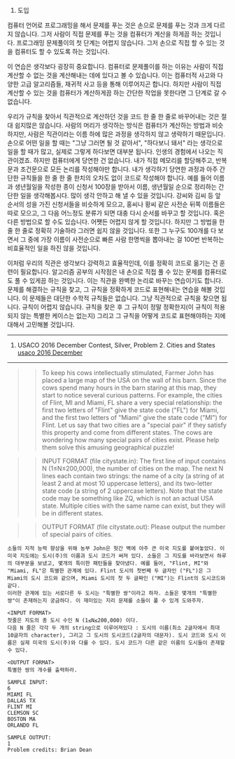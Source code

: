 1. 도입

컴퓨터 언어로 프로그래밍을 해서 문제를 푸는 것은 손으로 문제를 푸는 것과 크게 다르지 않습니다. 그저 사람이 직접 문제를 푸는 것을 컴퓨터가 계산을 하게끔 하는 것입니다. 프로그래밍 문제풀이의 첫 단계는 어렵지 않습니다. 그저 손으로 직접 할 수 있는 것을 컴퓨터도 할 수 있도록 하는 것입니다. 

이 연습은 생각보다 굉장히 중요합니다. 컴퓨터로 문제풀이를 하는 이유는 사람이 직접 계산할 수 없는 것을 계산해내는 데에 있다고 볼 수 있습니다. 이는 컴퓨터적 사고와 다양한 고급 알고리즘들, 재귀적 사고 등을 통해 이루어지곤 합니다. 하지만 사람이 직접 계산할 수 있는 것을 컴퓨터가 계산하게끔 하는 간단한 작업을 못한다면 그 단계로 갈 수 없습니다. 

우리가 규칙을 찾아서 직관적으로 계산하던 것을 코드 한 줄 한 줄로 바꾸어내는 것은 절대 쉽지많은 않습니다. 사람의 머리가 생각하는 방식은 컴퓨터가 계산하는 방법과 비슷하지만, 사람은 직관이라는 이름 하에 많은 과정을 생각하지 않고 생략하기 때문입니다. 손으로 어떤 일을 할 때는 "그냥 그러면 될 것 같아서", "하다보니 돼서" 라는 생각으로 일을 할 때가 많고, 실제로 그렇게 하다보면 대부분 됩니다. 인생의 경험에서 나오는 직관이겠죠. 하지만 컴퓨터에게 당연한 건 없습니다. 내가 직접 메모리를 할당해주고, 반복문과 조건문으로 모든 논리를 작성해야만 합니다. 내가 생각하기 당연한 과정과 아주 간단한 규칙들을 한 줄 한 줄 한치의 오차도 없이 코드로 작성해야 합니다. 예를 들어 이름과 생년월일을 작성한 종이 신청서 100장을 받아서 이름, 생년월일 순으로 정리하는 간단한 일을 생각해봅시다. 많이 생각 안하고 해 낼 수 있을 것입니다. 강씨와 김씨 등 앞 순서의 성을 가진 신청서들을 비슷하게 모으고, 홍씨나 황씨 같은 사전순 뒤쪽 이름들은 따로 모으고, 그 다음 어느정도 분류가 되면 대충 다시 순서를 바꾸고 할 것입니다. 혹은 다른 방법으로 할 수도 있습니다. 어쨋든 어렵지 않게 할 것입니다. 하지만 그 방법을 한 줄 한 줄로 정확히 기술하라 그러면 쉽지 않을 것입니다. 또한 그 누구도 100개를 다 보면서 그 중에 가장 이름이 사전순으로 빠른 사람 한명씩을 뽑아내는 걸 100번 반복하는 비효율적인 일을 하진 않을 것입니다.

이처럼 우리의 직관은 생각보다 강력하고 효율적인데, 이를 정확히 코드로 옮기는 건 훈련이 필요합니다. 알고리즘 공부의 시작점은 내 손으로 직접 풀 수 있는 문제를 컴퓨터로도 풀 수 있게끔 하는 것입니다. 이는 직관을 완벽한 논리로 바꾸는 연습이기도 합니다. 문제를 해결하는 규칙을 찾고, 그 규칙을 정확하게 코드로 표현해내는 연습을 해볼 것입니다. 이 문제들은 대단한 수학적 규칙들은 없습니다. 그냥 직관적으로 규칙을 찾으면 됩니다. 규칙이 어렵지 않습니다. 규칙을 찾은 후 그 규칙이 정말 정확한지(이 규칙이 적용되지 않는 특별한 케이스는 없는지) 그리고 그 규칙을 어떻게 코드로 표현해야하는 지에 대해서 고민해볼 것입니다. 

----


1. USACO 2016 December Contest, Silver, Problem 2. Cities and States
[usaco 2016 December](http://usaco.org/index.php?page=viewproblem2&cpid=667)

-----
>>To keep his cows intellectually stimulated, Farmer John has placed a large map of the USA on the wall of his barn. Since the cows spend many hours in the barn staring at this map, they start to notice several curious patterns. For example, the cities of Flint, MI and Miami, FL share a very special relationship: the first two letters of "Flint" give the state code ("FL") for Miami, and the first two letters of "Miami" give the state code ("MI") for Flint.
Let us say that two cities are a "special pair" if they satisfy this property and come from different states. The cows are wondering how many special pairs of cities exist. Please help them solve this amusing geographical puzzle!

>>INPUT FORMAT (file citystate.in):
The first line of input contains N (1≤N≤200,000), the number of cities on the map.
The next N lines each contain two strings: the name of a city (a string of at least 2 and at most 10 uppercase letters), and its two-letter state code (a string of 2 uppercase letters). Note that the state code may be something like ZQ, which is not an actual USA state. Multiple cities with the same name can exist, but they will be in different states.

>>OUTPUT FORMAT (file citystate.out):
Please output the number of special pairs of cities.
```
소들의 지적 능력 향상을 위해 농부 John은 헛간 벽에 아주 큰 미국 지도를 붙여놓았다. 이 미국 지도에는 도시(주)의 이름과 도시 코드가 써져 있다. 소들은 그 지도를 바라보면서 하루의 대부분을 보냈고, 몇개의 특이한 패턴들을 찾아냈다. 예를 들어, "Flint, MI"와 "Miami, FL"은 특별한 관계에 있다. Flint 도시의 첫번째 두 글자인 ("FL")은 그 Miami의 도시 코드와 같으며, Miami 도시의 첫 두 글짜인 ("MI")는 Flint의 도시코드와 같다.
이러한 관계에 있는 서로다른 두 도시는 "특별한 쌍"이라고 하자. 소들은 몇개의 "특별한 쌍"이 존재하는지 궁금하다. 이 재미있는 지리 문제를 소들이 풀 수 있게 도와주자.

<INPUT FORMAT>
첫줄은 지도의 총 도시 수인 N (1≤N≤200,000) 이다.
다음 N 줄은 각각 두 개의 string으로 이루어져있다 : 도시의 이름(최소 2글자에서 최대 10글자의 character), 그리고 그 도시의 도시코드(2글자의 대문자). 도시 코드와 도시 이름은 실제 미국의 도시(주)와 다를 수 있다. 도시 코드가 다른 같은 이름의 도시들이 존재할 수 있다.

<OUTPUT FORMAT>
특별한 쌍의 개수를 출력하라.
```
    SAMPLE INPUT:
    6
    MIAMI FL
    DALLAS TX
    FLINT MI
    CLEMSON SC
    BOSTON MA
    ORLANDO FL

    SAMPLE OUTPUT:
    1
    Problem credits: Brian Dean
